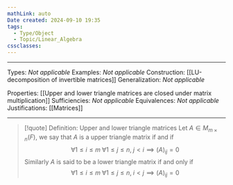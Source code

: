 ```yaml
---
mathLink: auto
Date created: 2024-09-10 19:35
tags:
  - Type/Object
  - Topic/Linear_Algebra
cssclasses:
---
```


---  

Types: _Not applicable_ 
Examples: _Not applicable_
Construction: [[LU-decomposition of invertible matrices]]
Generalization: _Not applicable_

Properties: [[Upper and lower triangle matrices are closed under matrix multiplication]]
Sufficiencies: _Not applicable_
Equivalences: _Not applicable_
Justifications: [[Matrices]]

---

> [!quote] Definition: Upper and lower triangle matrices
> Let $A\in M_{m\times n}(F)$, we say that $A$ is a upper triangle matrix if and if $$ \forall 1\leq i\leq m\; \forall 1\leq j\leq n,\; j<i\implies (A)_{ij}=0 $$Similarly $A$ is said to be a lower triangle matrix if and only if $$   \forall 1\leq i\leq m\; \forall 1\leq j\leq n,\; i<j\implies (A)_{ij}=0$$


